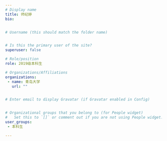 ```yaml
---
# Display name
title: 师纪婷
bio: 


# Username (this should match the folder name)


# Is this the primary user of the site?
superuser: false

# Role/position
role: 2019级本科生

# Organizations/Affiliations
organizations:
 - name: 青岛大学
   url: ""


# Enter email to display Gravatar (if Gravatar enabled in Config)


# Organizational groups that you belong to (for People widget)
#   Set this to `[]` or comment out if you are not using People widget.
user_groups:
 - 本科生

---
```




